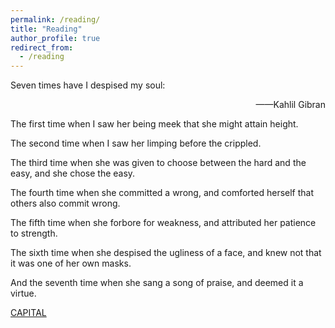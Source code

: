 ```yaml
---
permalink: /reading/
title: "Reading"
author_profile: true
redirect_from: 
  - /reading
---
```


Seven times have I despised my soul:

<div style="text-align: right;">
——Kahlil Gibran
</div>  


The first time when I saw her being meek that she might attain height.

The second time when I saw her limping before the crippled.

The third time when she was given to choose between the hard and the easy, and she chose the easy.

The fourth time when she committed a wrong, and comforted herself that others also commit wrong.

The fifth time when she forbore for weakness, and attributed her patience to strength.

The sixth time when she despised the ugliness of a face, and knew not that it was one of her own masks.

And the seventh time when she sang a song of praise, and deemed it a virtue. 

 
 
 [CAPITAL]()
